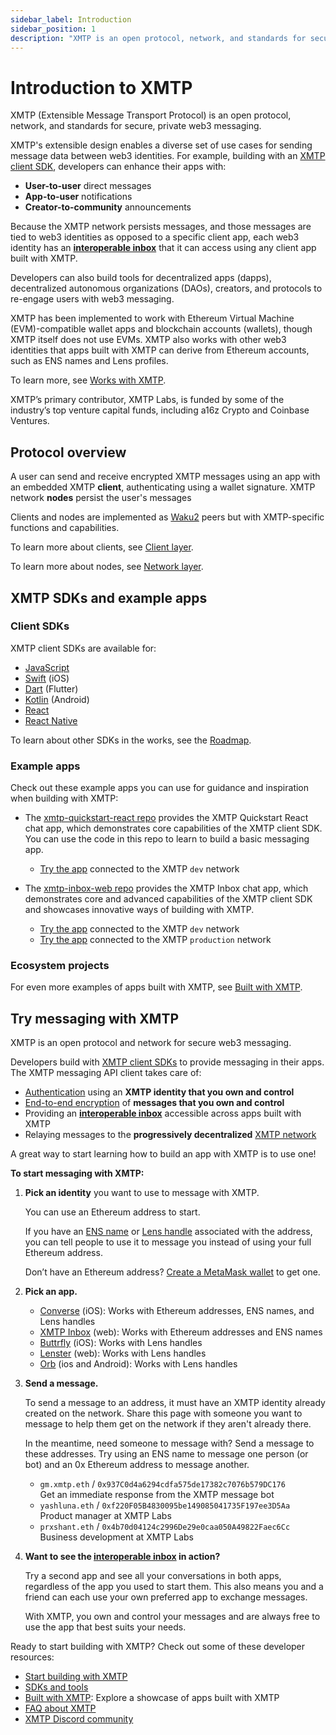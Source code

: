 ```yaml
---
sidebar_label: Introduction
sidebar_position: 1
description: "XMTP is an open protocol, network, and standards for secure, private web3 messaging."
---
```


# Introduction to XMTP

XMTP (Extensible Message Transport Protocol) is an open protocol, network, and standards for secure, private web3 messaging.

XMTP's extensible design enables a diverse set of use cases for sending message data between web3 identities. For example, building with an [XMTP client SDK](/docs/introduction#xmtp-sdks-and-example-apps), developers can enhance their apps with:

- **User-to-user** direct messages
- **App-to-user** notifications
- **Creator-to-community** announcements

Because the XMTP network persists messages, and those messages are tied to web3 identities as opposed to a specific client app, each web3 identity has an [**interoperable inbox**](/docs/concepts/interoperable-inbox) that it can access using any client app built with XMTP.

Developers can also build tools for decentralized apps (dapps), decentralized autonomous organizations (DAOs), creators, and protocols to re-engage users with web3 messaging.

XMTP has been implemented to work with Ethereum Virtual Machine (EVM)-compatible wallet apps and blockchain accounts (wallets), though XMTP itself does not use EVMs. XMTP also works with other web3 identities that apps built with XMTP can derive from Ethereum accounts, such as ENS names and Lens profiles.

To learn more, see [Works with XMTP](/docs/build/dev-faqs).

XMTP’s primary contributor, XMTP Labs, is funded by some of the industry’s top venture capital funds, including a16z Crypto and Coinbase Ventures.

## Protocol overview

A user can send and receive encrypted XMTP messages using an app with an embedded XMTP **client**, authenticating using a wallet signature. XMTP network **nodes** persist the user's messages

Clients and nodes are implemented as [Waku2](https://rfc.vac.dev/spec/10/) peers but with XMTP-specific functions and capabilities.

To learn more about clients, see [Client layer](/docs/concepts/architectural-overview#client-layer).

To learn more about nodes, see [Network layer](/docs/concepts/architectural-overview#network-layer).

## XMTP SDKs and example apps

### Client SDKs

XMTP client SDKs are available for:

- [JavaScript](/docs/sdks/js-quickstart)
- [Swift](/docs/sdks/swift-quickstart) (iOS)
- [Dart](/docs/sdks/dart-quickstart) (Flutter)
- [Kotlin](/docs/sdks/kotlin-quickstart) (Android)
- [React](/docs/sdks/react-quickstart)
- [React Native](/docs/sdks/rn-quickstart)

To learn about other SDKs in the works, see the [Roadmap](/roadmap).

### Example apps

Check out these example apps you can use for guidance and inspiration when building with XMTP:

- The [xmtp-quickstart-react repo](https://github.com/xmtp/xmtp-quickstart-react) provides the XMTP Quickstart React chat app, which demonstrates core capabilities of the XMTP client SDK. You can use the code in this repo to learn to build a basic messaging app.

  - [Try the app](https://xmtp-quickstart-react.vercel.app/) connected to the XMTP `dev` network

- The [xmtp-inbox-web repo](https://github.com/xmtp-labs/xmtp-inbox-web) provides the XMTP Inbox chat app, which demonstrates core and advanced capabilities of the XMTP client SDK and showcases innovative ways of building with XMTP.
  - [Try the app](https://dev.xmtp.chat/) connected to the XMTP `dev` network
  - [Try the app](https://xmtp.chat/) connected to the XMTP `production` network

### Ecosystem projects

For even more examples of apps built with XMTP, see [Built with XMTP](built-with-xmtp).

## Try messaging with XMTP

XMTP is an open protocol and network for secure web3 messaging.

Developers build with [XMTP client SDKs](/docs/introduction#xmtp-sdks-and-example-apps) to provide messaging in their apps. The XMTP messaging API client takes care of:

- [Authentication](/docs/concepts/account-signatures) using an **XMTP identity that you own and control**
- [End-to-end encryption](/docs/concepts/invitation-and-message-encryption) of **messages that you own and control**
- Providing an **[interoperable inbox](/docs/concepts/interoperable-inbox)** accessible across apps built with XMTP
- Relaying messages to the **progressively decentralized** [XMTP network](/docs/concepts/architectural-overview#network-layer)

A great way to start learning how to build an app with XMTP is to use one!

**To start messaging with XMTP:**

1. **Pick an identity** you want to use to message with XMTP.

   You can use an Ethereum address to start.

   If you have an [ENS name](https://ens.domains/) or [Lens handle](https://claim.lens.xyz/) associated with the address, you can tell people to use it to message you instead of using your full Ethereum address.

   Don’t have an Ethereum address? [Create a MetaMask wallet](https://metamask.io/) to get one.

2. **Pick an app.**

   - [Converse](https://getconverse.app/) (iOS): Works with Ethereum addresses, ENS names, and Lens handles
   - [XMTP Inbox](https://xmtp.chat/) (web): Works with Ethereum addresses and ENS names
   - [Buttrfly](https://buttrfly.app/) (iOS): Works with Lens handles
   - [Lenster](https://lenster.xyz/) (web): Works with Lens handles
   - [Orb](https://orb.ac/) (ios and Android): Works with Lens handles

3. **Send a message.**

   To send a message to an address, it must have an XMTP identity already created on the network. Share this page with someone you want to message to help them get on the network if they aren't already there.

   In the meantime, need someone to message with? Send a message to these addresses. Try using an ENS name to message one person (or bot) and an 0x Ethereum address to message another.

   - `gm.xmtp.eth` / `0x937C0d4a6294cdfa575de17382c7076b579DC176`  
      Get an immediate response from the XMTP message bot
   - `yashluna.eth` / `0xf220F05B4830095be149085041735F197ee3D5Aa`  
      Product manager at XMTP Labs
   - `prxshant.eth` / `0x4b70d04124c2996De29e0caa050A49822Faec6Cc`  
      Business development at XMTP Labs

4. **Want to see the [interoperable inbox](/docs/concepts/interoperable-inbox) in action?**

   Try a second app and see all your conversations in both apps, regardless of the app you used to start them. This also means you and a friend can each use your own preferred app to exchange messages.

   With XMTP, you own and control your messages and are always free to use the app that best suits your needs.

Ready to start building with XMTP? Check out some of these developer resources:

- [Start building with XMTP](/start-building)
- [SDKs and tools](/docs/introduction#xmtp-sdks-and-example-apps)
- [Built with XMTP](/built-with-xmtp/): Explore a showcase of apps built with XMTP
- [FAQ about XMTP](/docs/concepts/faq)
- [XMTP Discord community](https://discord.gg/xmtp)

